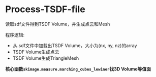 # Process-TSDF-file
读取sdf文件得到TSDF Volume，并生成点云和Mesh

程序逻辑:
+ 从.sdf文件中加载出TSDF Volume，大小为(nx, ny, nz)的array
+ TSDF Volume生成点云
+ TSDF Volume生成TriangleMesh



**核心函数`skimage.measure.marching_cubes_lewiner`找3D Volume等值面**
